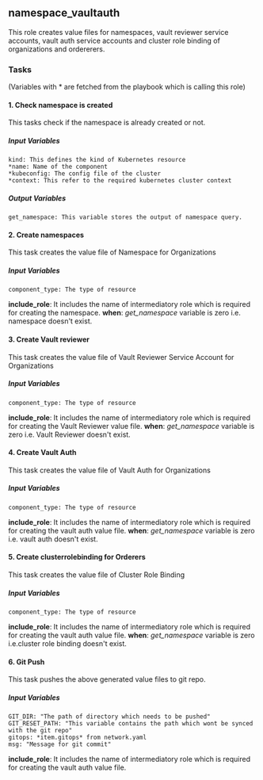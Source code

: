 ## namespace_vaultauth
This role creates value files for namespaces, vault reviewer service accounts, vault auth service accounts and cluster role binding of organizations and ordererers.

### Tasks
(Variables with * are fetched from the playbook which is calling this role)
#### 1. Check namespace is created
This tasks check if the namespace is already created or not.
##### Input Variables

    kind: This defines the kind of Kubernetes resource
    *name: Name of the component 
    *kubeconfig: The config file of the cluster
    *context: This refer to the required kubernetes cluster context
##### Output Variables

    get_namespace: This variable stores the output of namespace query.

#### 2. Create namespaces
This task creates the value file of Namespace for Organizations
##### Input Variables
    component_type: The type of resource
**include_role**: It includes the name of intermediatory role which is required for creating the namespace.
**when**: *get_namespace* variable is zero i.e. namespace doesn't exist. 

#### 3. Create Vault reviewer
This task creates the value file of Vault Reviewer Service Account for Organizations
##### Input Variables
    component_type: The type of resource
**include_role**: It includes the name of intermediatory role which is required for creating the Vault Reviewer value file.
**when**: *get_namespace* variable is zero i.e. Vault Reviewer doesn't exist. 

#### 4. Create Vault Auth
This task creates the value file of Vault Auth for Organizations
##### Input Variables
    component_type: The type of resource
**include_role**: It includes the name of intermediatory role which is required for creating the vault auth value file.
**when**: *get_namespace* variable is zero i.e. vault auth doesn't exist. 

#### 5. Create clusterrolebinding for Orderers
This task creates the value file of Cluster Role Binding
##### Input Variables
    component_type: The type of resource
**include_role**: It includes the name of intermediatory role which is required for creating the vault auth value file.
**when**: *get_namespace* variable is zero i.e.cluster role binding doesn't exist. 

#### 6. Git Push
This task pushes the above generated value files to git repo.
##### Input Variables
    GIT_DIR: "The path of directory which needs to be pushed"    
    GIT_RESET_PATH: "This variable contains the path which wont be synced with the git repo"
    gitops: *item.gitops* from network.yaml
    msg: "Message for git commit"

**include_role**: It includes the name of intermediatory role which is required for creating the vault auth value file.
